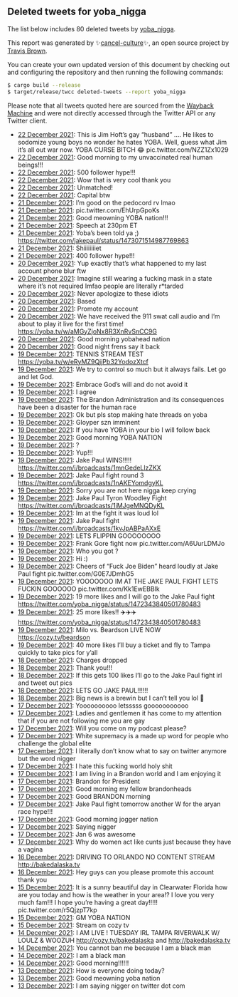 ## Deleted tweets for yoba_nigga

The list below includes 80 deleted tweets by
[yoba_nigga](https://twitter.com/yoba_nigga).



This report was generated by ✨[cancel-culture](https://github.com/travisbrown/cancel-culture)✨,
an open source project by [Travis Brown](https://twitter.com/travisbrown).

You can create your own updated version of this document by checking out and configuring the
repository and then running the following commands:

```bash
$ cargo build --release
$ target/release/twcc deleted-tweets --report yoba_nigga
```

Please note that all tweets quoted here are sourced from the
[Wayback Machine](https://web.archive.org) and were not directly accessed through the Twitter API or
any Twitter client.

* [22 December 2021](https://web.archive.org/web/20211222161129/https://twitter.com/yoba_nigga/status/1473686321201885208): This is Jim Hoft’s gay “husband” …. He likes to sodomize young boys no wonder he hates YOBA. Well, guess what Jim it’s all out war now. YOBA CURSE BITCH 😂 pic.twitter.com/NZZ1Zx1029 <!--1473686321201885208-->
* [22 December 2021](https://web.archive.org/web/20211222154544/https://twitter.com/yoba_nigga/status/1473681149956341765): Good morning to my unvaccinated real  human beings!!! <!--1473681149956341765-->
* [22 December 2021](https://web.archive.org/web/20211222153546/https://twitter.com/yoba_nigga/status/1473677348356726799): 500 follower hype!!! <!--1473677348356726799-->
* [22 December 2021](https://web.archive.org/web/20211222065507/https://twitter.com/yoba_nigga/status/1473546341238427650): Wow that is very cool thank you <!--1473546341238427650-->
* [22 December 2021](https://web.archive.org/web/20211222020250/https://twitter.com/yoba_nigga/status/1473472772097683456): Unmatched! <!--1473472772097683456-->
* [22 December 2021](https://web.archive.org/web/20211222004932/https://twitter.com/yoba_nigga/status/1473454350139809800): Capital btw <!--1473454350139809800-->
* [21 December 2021](https://web.archive.org/web/20211221231310/https://twitter.com/yoba_nigga/status/1473430092206460938): I’m good on the pedocord rv lmao <!--1473430092206460938-->
* [21 December 2021](https://web.archive.org/web/20211221222331/https://twitter.com/yoba_nigga/status/1473417816942469131): pic.twitter.com/EhUrpGpoKs <!--1473417816942469131-->
* [21 December 2021](https://web.archive.org/web/20211221172029/https://twitter.com/yoba_nigga/status/1473341322622816262): Good meowning YOBA nation!!! <!--1473341322622816262-->
* [21 December 2021](https://web.archive.org/web/20211221154158/https://twitter.com/yoba_nigga/status/1473317786835378177): Speech at 230pm ET <!--1473317786835378177-->
* [21 December 2021](https://web.archive.org/web/20211221060727/https://twitter.com/yoba_nigga/status/1473171977976389636): Yoba’s been told ya ;) https://twitter.com/jakepaul/status/1473071514987769863 <!--1473171977976389636-->
* [21 December 2021](https://web.archive.org/web/20211221042113/https://twitter.com/yoba_nigga/status/1473145221143797762): Shiiiiiiiiet <!--1473145221143797762-->
* [21 December 2021](https://web.archive.org/web/20211221041439/https://twitter.com/yoba_nigga/status/1473143587609227264): 400 follower hype!!! <!--1473143587609227264-->
* [20 December 2021](https://web.archive.org/web/20211220221150/https://twitter.com/yoba_nigga/status/1473052270975725578): Yup exactly that’s what happened to my last account phone blur ftw <!--1473052270975725578-->
* [20 December 2021](https://web.archive.org/web/20211220212952/https://twitter.com/yoba_nigga/status/1473041700298039296): Imagine still wearing a fucking mask in a state where it’s not required lmfao people are literally r*tarded <!--1473041700298039296-->
* [20 December 2021](https://web.archive.org/web/20211220191221/https://twitter.com/yoba_nigga/status/1473007323425783809): Never apologize to these idiots <!--1473007323425783809-->
* [20 December 2021](https://web.archive.org/web/20211220190709/https://twitter.com/yoba_nigga/status/1473007069624164358): Based <!--1473007069624164358-->
* [20 December 2021](https://web.archive.org/web/20211220180228/https://twitter.com/yoba_nigga/status/1472989504663396353): Promote my account <!--1472989504663396353-->
* [20 December 2021](https://web.archive.org/web/20211220164114/https://twitter.com/yoba_nigga/status/1472969067590037504): We have received the 911 swat call audio and I’m about to play it live for the first time! https://yoba.tv/w/aMGyZjoNx8R3XnRvSnCC9G <!--1472969067590037504-->
* [20 December 2021](https://web.archive.org/web/20211220152112/https://twitter.com/yoba_nigga/status/1472949679855915010): Good morning yobahead nation <!--1472949679855915010-->
* [20 December 2021](https://web.archive.org/web/20211220052952/https://twitter.com/yoba_nigga/status/1472801384122757122): Good night frens say it back <!--1472801384122757122-->
* [19 December 2021](https://web.archive.org/web/20211219221548/https://twitter.com/yoba_nigga/status/1472692114785976331): TENNIS STREAM TEST https://yoba.tv/w/eRyMZ9QjjPb32YodozXtcf <!--1472692114785976331-->
* [19 December 2021](https://web.archive.org/web/20211219201753/https://twitter.com/yoba_nigga/status/1472660654389661700): We try to control so much but it always fails.  Let go and let God. <!--1472660654389661700-->
* [19 December 2021](https://web.archive.org/web/20211219193625/https://twitter.com/yoba_nigga/status/1472650762115289092): Embrace God’s will and do not avoid it <!--1472650762115289092-->
* [19 December 2021](https://web.archive.org/web/20211219180741/https://twitter.com/yoba_nigga/status/1472628381959307272): I agree <!--1472628381959307272-->
* [19 December 2021](https://web.archive.org/web/20211219180207/https://twitter.com/yoba_nigga/status/1472628309229977601): The Brandon Administration and its consequences have been a disaster for the human race <!--1472628309229977601-->
* [19 December 2021](https://web.archive.org/web/20211219174939/https://twitter.com/yoba_nigga/status/1472623888433655810): Ok but pls stop making hate threads on yoba <!--1472623888433655810-->
* [19 December 2021](https://web.archive.org/web/20211219165616/https://twitter.com/yoba_nigga/status/1472610936737435655): Gloyper szn imminent <!--1472610936737435655-->
* [19 December 2021](https://web.archive.org/web/20211219165304/https://twitter.com/yoba_nigga/status/1472609651271380993): If you have YOBA in your bio I will follow back <!--1472609651271380993-->
* [19 December 2021](https://web.archive.org/web/20211219164756/https://twitter.com/yoba_nigga/status/1472609428184645636): Good morning YOBA NATION <!--1472609428184645636-->
* [19 December 2021](https://web.archive.org/web/20211219161934/https://twitter.com/yoba_nigga/status/1472602506060570624): ? <!--1472602506060570624-->
* [19 December 2021](https://web.archive.org/web/20211219061329/https://twitter.com/yoba_nigga/status/1472448695312556032): Yup!!! <!--1472448695312556032-->
* [19 December 2021](https://web.archive.org/web/20211219054009/https://twitter.com/yoba_nigga/status/1472440290166427648): Jake Paul WINS!!!!! https://twitter.com/i/broadcasts/1mnGedeLlzZKX <!--1472440290166427648-->
* [19 December 2021](https://web.archive.org/web/20211219051549/https://twitter.com/yoba_nigga/status/1472435427273490433): Jake Paul fight round 3 https://twitter.com/i/broadcasts/1nAKEYomdgyKL <!--1472435427273490433-->
* [19 December 2021](https://web.archive.org/web/20211219052021/https://twitter.com/yoba_nigga/status/1472435341026070530): Sorry you are not here nigga keep crying <!--1472435341026070530-->
* [19 December 2021](https://web.archive.org/web/20211219051019/https://twitter.com/yoba_nigga/status/1472432801408593924): Jake Paul Tyron Woodley Fight https://twitter.com/i/broadcasts/1jMJgeMNQDyKL <!--1472432801408593924-->
* [19 December 2021](https://web.archive.org/web/20211219044156/https://twitter.com/yoba_nigga/status/1472426933594079232): Im at the fight it was loud lol <!--1472426933594079232-->
* [19 December 2021](https://web.archive.org/web/20211219040759/https://twitter.com/yoba_nigga/status/1472418397799563269): Jake Paul fight https://twitter.com/i/broadcasts/1kvJpABPaAXxE <!--1472418397799563269-->
* [19 December 2021](https://web.archive.org/web/20211219034407/https://twitter.com/yoba_nigga/status/1472412379178749962): LETS FLIPPIN GOOOOOOOO <!--1472412379178749962-->
* [19 December 2021](https://web.archive.org/web/20211219033559/https://twitter.com/yoba_nigga/status/1472409031692234754): Frank Gore fight now pic.twitter.com/A6UurLDMJo <!--1472409031692234754-->
* [19 December 2021](https://web.archive.org/web/20211219032324/https://twitter.com/yoba_nigga/status/1472405903567728641): Who you got ? <!--1472405903567728641-->
* [19 December 2021](https://web.archive.org/web/20211219031858/https://twitter.com/yoba_nigga/status/1472404772833611776): Hi :) <!--1472404772833611776-->
* [19 December 2021](https://web.archive.org/web/20211219023214/https://twitter.com/yoba_nigga/status/1472393727092183041): Cheers of “Fuck Joe Biden” heard loudly at Jake Paul fight pic.twitter.com/G0E7JDmhG5 <!--1472393727092183041-->
* [19 December 2021](https://web.archive.org/web/20211219023228/https://twitter.com/yoba_nigga/status/1472393085124546565): YOOOOOOO IM AT THE JAKE PAUL FIGHT LETS FUCKIN GOOOOOO pic.twitter.com/Kk1EwEBBIk <!--1472393085124546565-->
* [19 December 2021](https://web.archive.org/web/20211219020218/https://twitter.com/yoba_nigga/status/1472385451487076352): 19 more likes and I will go to the Jake Paul fight https://twitter.com/yoba_nigga/status/1472343840501780483 <!--1472385451487076352-->
* [19 December 2021](https://web.archive.org/web/20211219014751/https://twitter.com/yoba_nigga/status/1472381839381864455): 25 more likes!! ✈️✈️✈️ https://twitter.com/yoba_nigga/status/1472343840501780483 <!--1472381839381864455-->
* [19 December 2021](https://web.archive.org/web/20211219114748/https://twitter.com/yoba_nigga/status/1472377441440215041): Milo vs. Beardson LIVE NOW https://cozy.tv/beardson <!--1472377441440215041-->
* [19 December 2021](https://web.archive.org/web/20211219011452/https://twitter.com/yoba_nigga/status/1472374843140186116): 40 more likes I’ll buy a ticket and fly to Tampa quickly to take pics for y’all <!--1472374843140186116-->
* [18 December 2021](https://web.archive.org/web/20211218232801/https://twitter.com/yoba_nigga/status/1472346652384153601): Charges dropped <!--1472346652384153601-->
* [18 December 2021](https://web.archive.org/web/20211218232744/https://twitter.com/yoba_nigga/status/1472346598562803716): Thank you!!! <!--1472346598562803716-->
* [18 December 2021](https://web.archive.org/web/20211218231650/https://twitter.com/yoba_nigga/status/1472343840501780483): If this gets 100 likes I’ll go to the Jake Paul fight irl and tweet out pics <!--1472343840501780483-->
* [18 December 2021](https://web.archive.org/web/20211218231059/https://twitter.com/yoba_nigga/status/1472342353067364352): LETS GO JAKE PAUL!!!!!! <!--1472342353067364352-->
* [18 December 2021](https://web.archive.org/web/20211218004954/https://twitter.com/yoba_nigga/status/1472006144373760002): Big news is a brewin but I can’t tell you lol 🤫 <!--1472006144373760002-->
* [17 December 2021](https://web.archive.org/web/20211217183103/https://twitter.com/yoba_nigga/status/1471909528107159555): Yoooooooooo letsssss gooooooooooo <!--1471909528107159555-->
* [17 December 2021](https://web.archive.org/web/20211217182320/https://twitter.com/yoba_nigga/status/1471908162089492482): Ladies and gentlemen it has come to my attention that if you are not following me you are gay <!--1471908162089492482-->
* [17 December 2021](https://web.archive.org/web/20211217170801/https://twitter.com/yoba_nigga/status/1471888595724439552): Will you come on my podcast please? <!--1471888595724439552-->
* [17 December 2021](https://web.archive.org/web/20211217170220/https://twitter.com/yoba_nigga/status/1471888492967956480): White supremacy is a made up word for people who challenge the global elite <!--1471888492967956480-->
* [17 December 2021](https://web.archive.org/web/20211217161133/https://twitter.com/yoba_nigga/status/1471874433140862979): I literally don’t know what to say on twitter anymore but the word nigger <!--1471874433140862979-->
* [17 December 2021](https://web.archive.org/web/20211217150402/https://twitter.com/yoba_nigga/status/1471857433702244361): I hate this fucking world holy shit <!--1471857433702244361-->
* [17 December 2021](https://web.archive.org/web/20211217145842/https://twitter.com/yoba_nigga/status/1471856060143214597): I am living in a Brandon world and I am enjoying it <!--1471856060143214597-->
* [17 December 2021](https://web.archive.org/web/20211217144956/https://twitter.com/yoba_nigga/status/1471853876055838723): Brandon for President <!--1471853876055838723-->
* [17 December 2021](https://web.archive.org/web/20211217144406/https://twitter.com/yoba_nigga/status/1471853674708283397): Good morning my fellow brandonheads <!--1471853674708283397-->
* [17 December 2021](https://web.archive.org/web/20211217143659/https://twitter.com/yoba_nigga/status/1471850613164154881): Good BRANDON morning <!--1471850613164154881-->
* [17 December 2021](https://web.archive.org/web/20211217134356/https://twitter.com/yoba_nigga/status/1471838531756691461): Jake Paul fight tomorrow another W for the aryan race hype!!! <!--1471838531756691461-->
* [17 December 2021](https://web.archive.org/web/20211217134111/https://twitter.com/yoba_nigga/status/1471837769194430465): Good morning jogger nation <!--1471837769194430465-->
* [17 December 2021](https://web.archive.org/web/20211217130530/https://twitter.com/yoba_nigga/status/1471827596665049095): Saying nigger <!--1471827596665049095-->
* [17 December 2021](https://web.archive.org/web/20211217031323/https://twitter.com/yoba_nigga/status/1471678571114647555): Jan 6 was awesome <!--1471678571114647555-->
* [17 December 2021](https://web.archive.org/web/20211217030936/https://twitter.com/yoba_nigga/status/1471677627991793665): Why do women act like cunts just because they have a vagina <!--1471677627991793665-->
* [16 December 2021](https://web.archive.org/web/20211216220933/https://twitter.com/yoba_nigga/status/1471592604882153483): DRIVING TO ORLANDO NO CONTENT STREAM http://bakedalaska.tv <!--1471592604882153483-->
* [16 December 2021](https://web.archive.org/web/20211216192548/https://twitter.com/yoba_nigga/status/1471561281639522311): Hey guys can you please promote this account thank you <!--1471561281639522311-->
* [15 December 2021](https://web.archive.org/web/20211215183232/https://twitter.com/yoba_nigga/status/1471185131062927364): It is a sunny beautiful day in Clearwater Florida how are you today and how is the weather in your area!? I love you very much fam!!! I hope you’re having a great day!!!!! pic.twitter.com/r5QjzpT7kp <!--1471185131062927364-->
* [15 December 2021](https://web.archive.org/web/20211215165603/https://twitter.com/yoba_nigga/status/1471160836660019208): GM YOBA NATION <!--1471160836660019208-->
* [15 December 2021](https://web.archive.org/web/20211215045006/https://twitter.com/yoba_nigga/status/1470978821163728897): Stream on cozy tv <!--1470978821163728897-->
* [14 December 2021](https://web.archive.org/web/20211214213358/https://twitter.com/yoba_nigga/status/1470868398838108160): I AM LIVE !  TUESDAY IRL TAMPA RIVERWALK W/ LOULZ & WOOZUH   http://cozy.tv/bakedalaska  and  http://bakedalaska.tv <!--1470868398838108160-->
* [14 December 2021](https://web.archive.org/web/20211214185022/https://twitter.com/yoba_nigga/status/1470827246260793344): You cannot ban me because I am a black man <!--1470827246260793344-->
* [14 December 2021](https://web.archive.org/web/20211214174613/https://twitter.com/yoba_nigga/status/1470810528754941966): I am a black man <!--1470810528754941966-->
* [14 December 2021](https://web.archive.org/web/20211214173844/https://twitter.com/yoba_nigga/status/1470809211818979335): Good morning!!!!!! <!--1470809211818979335-->
* [13 December 2021](https://web.archive.org/web/20211213191509/https://twitter.com/yoba_nigga/status/1470472359677210638): How is everyone doing today? <!--1470472359677210638-->
* [13 December 2021](https://web.archive.org/web/20211213180235/https://twitter.com/yoba_nigga/status/1470453390371139586): Good meowning yoba nation <!--1470453390371139586-->
* [13 December 2021](https://web.archive.org/web/20211213050058/https://twitter.com/yoba_nigga/status/1470257168955883524): I am saying nigger on twitter dot com <!--1470257168955883524-->
